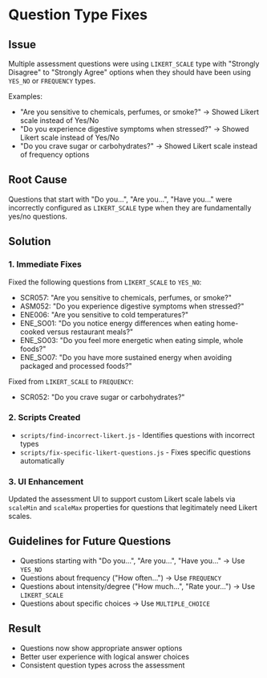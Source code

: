# Question Type Fixes

## Issue
Multiple assessment questions were using `LIKERT_SCALE` type with "Strongly Disagree" to "Strongly Agree" options when they should have been using `YES_NO` or `FREQUENCY` types.

Examples:
- "Are you sensitive to chemicals, perfumes, or smoke?" → Showed Likert scale instead of Yes/No
- "Do you experience digestive symptoms when stressed?" → Showed Likert scale instead of Yes/No
- "Do you crave sugar or carbohydrates?" → Showed Likert scale instead of frequency options

## Root Cause
Questions that start with "Do you...", "Are you...", "Have you..." were incorrectly configured as `LIKERT_SCALE` type when they are fundamentally yes/no questions.

## Solution

### 1. Immediate Fixes
Fixed the following questions from `LIKERT_SCALE` to `YES_NO`:
- SCR057: "Are you sensitive to chemicals, perfumes, or smoke?"
- ASM052: "Do you experience digestive symptoms when stressed?"
- ENE006: "Are you sensitive to cold temperatures?"
- ENE_SO01: "Do you notice energy differences when eating home-cooked versus restaurant meals?"
- ENE_SO03: "Do you feel more energetic when eating simple, whole foods?"
- ENE_SO07: "Do you have more sustained energy when avoiding packaged and processed foods?"

Fixed from `LIKERT_SCALE` to `FREQUENCY`:
- SCR052: "Do you crave sugar or carbohydrates?"

### 2. Scripts Created
- `scripts/find-incorrect-likert.js` - Identifies questions with incorrect types
- `scripts/fix-specific-likert-questions.js` - Fixes specific questions automatically

### 3. UI Enhancement
Updated the assessment UI to support custom Likert scale labels via `scaleMin` and `scaleMax` properties for questions that legitimately need Likert scales.

## Guidelines for Future Questions
- Questions starting with "Do you...", "Are you...", "Have you..." → Use `YES_NO`
- Questions about frequency ("How often...") → Use `FREQUENCY`
- Questions about intensity/degree ("How much...", "Rate your...") → Use `LIKERT_SCALE`
- Questions about specific choices → Use `MULTIPLE_CHOICE`

## Result
- Questions now show appropriate answer options
- Better user experience with logical answer choices
- Consistent question types across the assessment

